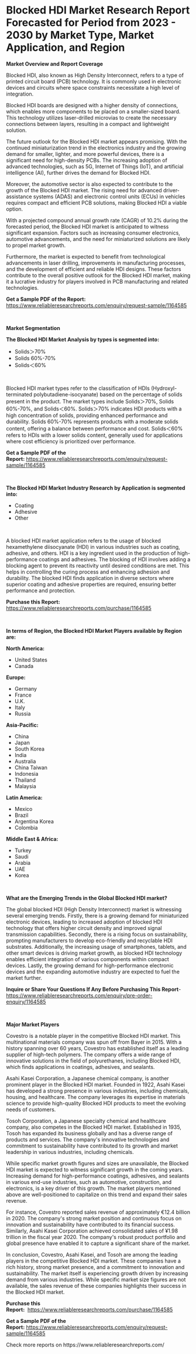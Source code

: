 <p><h1>Blocked HDI Market Research Report Forecasted for Period from 2023 -  2030 by Market Type, Market Application, and Region</h1></p><p><strong>Market Overview and Report Coverage</strong></p>
<p><p>Blocked HDI, also known as High Density Interconnect, refers to a type of printed circuit board (PCB) technology. It is commonly used in electronic devices and circuits where space constraints necessitate a high level of integration. </p><p>Blocked HDI boards are designed with a higher density of connections, which enables more components to be placed on a smaller-sized board. This technology utilizes laser-drilled microvias to create the necessary connections between layers, resulting in a compact and lightweight solution.</p><p>The future outlook for the Blocked HDI market appears promising. With the continued miniaturization trend in the electronics industry and the growing demand for smaller, lighter, and more powerful devices, there is a significant need for high-density PCBs. The increasing adoption of advanced technologies, such as 5G, Internet of Things (IoT), and artificial intelligence (AI), further drives the demand for Blocked HDI.</p><p>Moreover, the automotive sector is also expected to contribute to the growth of the Blocked HDI market. The rising need for advanced driver-assistance systems (ADAS) and electronic control units (ECUs) in vehicles requires compact and efficient PCB solutions, making Blocked HDI a viable option.</p><p>With a projected compound annual growth rate (CAGR) of 10.2% during the forecasted period, the Blocked HDI market is anticipated to witness significant expansion. Factors such as increasing consumer electronics, automotive advancements, and the need for miniaturized solutions are likely to propel market growth.</p><p>Furthermore, the market is expected to benefit from technological advancements in laser drilling, improvements in manufacturing processes, and the development of efficient and reliable HDI designs. These factors contribute to the overall positive outlook for the Blocked HDI market, making it a lucrative industry for players involved in PCB manufacturing and related technologies.</p></p>
<p><strong>Get a Sample PDF of the Report:</strong> <a href="https://www.reliableresearchreports.com/enquiry/request-sample/1164585">https://www.reliableresearchreports.com/enquiry/request-sample/1164585</a></p>
<p>&nbsp;</p>
<p><strong>Market Segmentation</strong></p>
<p><strong>The Blocked HDI Market Analysis by types is segmented into:</strong></p>
<p><ul><li>Solids＞70%</li><li>Solids 60%-70%</li><li>Solids＜60%</li></ul></p>
<p>&nbsp;</p>
<p><p>Blocked HDI market types refer to the classification of HDIs (Hydroxyl-terminated polybutadiene-isocyanate) based on the percentage of solids present in the product. The market types include Solids＞70%, Solids 60%-70%, and Solids＜60%. Solids＞70% indicates HDI products with a high concentration of solids, providing enhanced performance and durability. Solids 60%-70% represents products with a moderate solids content, offering a balance between performance and cost. Solids＜60% refers to HDIs with a lower solids content, generally used for applications where cost efficiency is prioritized over performance.</p></p>
<p><strong>Get a Sample PDF of the Report:</strong>&nbsp;<a href="https://www.reliableresearchreports.com/enquiry/request-sample/1164585">https://www.reliableresearchreports.com/enquiry/request-sample/1164585</a></p>
<p>&nbsp;</p>
<p><strong>The Blocked HDI Market Industry Research by Application is segmented into:</strong></p>
<p><ul><li>Coating</li><li>Adhesive</li><li>Other</li></ul></p>
<p>&nbsp;</p>
<p><p>A blocked HDI market application refers to the usage of blocked hexamethylene diisocyanate (HDI) in various industries such as coating, adhesive, and others. HDI is a key ingredient used in the production of high-performance coatings and adhesives. The blocking of HDI involves adding a blocking agent to prevent its reactivity until desired conditions are met. This helps in controlling the curing process and enhancing adhesion and durability. The blocked HDI finds application in diverse sectors where superior coating and adhesive properties are required, ensuring better performance and protection.</p></p>
<p><strong>Purchase this Report:</strong>&nbsp; <a href="https://www.reliableresearchreports.com/purchase/1164585">https://www.reliableresearchreports.com/purchase/1164585</a></p>
<p>&nbsp;</p>
<p><strong>In terms of Region, the Blocked HDI Market Players available by Region are:</strong></p>
<p>
    <p> <strong> North America: </strong>
        <ul>
            <li>United States</li>
            <li>Canada</li>
        </ul>
        </p> 
    <p> <strong> Europe: </strong>
        <ul>
            <li>Germany</li>
            <li>France</li>
            <li>U.K.</li>
            <li>Italy</li>
            <li>Russia</li>
        </ul>
        </p> 
    <p> <strong> Asia-Pacific: </strong>
        <ul>
            <li>China</li>
            <li>Japan</li>
            <li>South Korea</li>
            <li>India</li>
            <li>Australia</li>
            <li>China Taiwan</li>
            <li>Indonesia</li>
            <li>Thailand</li>
            <li>Malaysia</li>
        </ul>
        </p> 
    <p> <strong> Latin America: </strong>
        <ul>
            <li>Mexico</li>
            <li>Brazil</li>
            <li>Argentina Korea</li>
            <li>Colombia</li>
        </ul>
        </p> 
    <p> <strong> Middle East & Africa: </strong>
        <ul>
            <li>Turkey</li>
            <li>Saudi</li>
            <li>Arabia</li>
            <li>UAE</li>
            <li>Korea</li>
        </ul>
    </p>
    </p>
<p>&nbsp;</p>
<p><strong>What are the Emerging Trends in the Global Blocked HDI market?</strong></p>
<p><p>The global blocked HDI (High Density Interconnect) market is witnessing several emerging trends. Firstly, there is a growing demand for miniaturized electronic devices, leading to increased adoption of blocked HDI technology that offers higher circuit density and improved signal transmission capabilities. Secondly, there is a rising focus on sustainability, prompting manufacturers to develop eco-friendly and recyclable HDI substrates. Additionally, the increasing usage of smartphones, tablets, and other smart devices is driving market growth, as blocked HDI technology enables efficient integration of various components within compact devices. Lastly, the growing demand for high-performance electronic devices and the expanding automotive industry are expected to fuel the market further.</p></p>
<p><strong>Inquire or Share Your Questions If Any Before Purchasing This Report</strong>- <a href="https://www.reliableresearchreports.com/enquiry/pre-order-enquiry/1164585">https://www.reliableresearchreports.com/enquiry/pre-order-enquiry/1164585</a></p>
<p>&nbsp;</p>
<p><strong>Major Market Players</strong></p>
<p><p>Covestro is a notable player in the competitive Blocked HDI market. This multinational materials company was spun off from Bayer in 2015. With a history spanning over 60 years, Covestro has established itself as a leading supplier of high-tech polymers. The company offers a wide range of innovative solutions in the field of polyurethanes, including Blocked HDI, which finds applications in coatings, adhesives, and sealants.</p><p>Asahi Kasei Corporation, a Japanese chemical company, is another prominent player in the Blocked HDI market. Founded in 1922, Asahi Kasei has developed a strong presence in various industries, including chemicals, housing, and healthcare. The company leverages its expertise in materials science to provide high-quality Blocked HDI products to meet the evolving needs of customers.</p><p>Tosoh Corporation, a Japanese specialty chemical and healthcare company, also competes in the Blocked HDI market. Established in 1935, Tosoh has expanded its business globally and has a diverse range of products and services. The company's innovative technologies and commitment to sustainability have contributed to its growth and market leadership in various industries, including chemicals.</p><p>While specific market growth figures and sizes are unavailable, the Blocked HDI market is expected to witness significant growth in the coming years. Increasing demand for high-performance coatings, adhesives, and sealants in various end-use industries, such as automotive, construction, and electronics, is a key driver of this growth. The market players mentioned above are well-positioned to capitalize on this trend and expand their sales revenue.</p><p>For instance, Covestro reported sales revenue of approximately €12.4 billion in 2020. The company's strong market position and continuous focus on innovation and sustainability have contributed to its financial success. Similarly, Asahi Kasei Corporation achieved consolidated sales of ¥1.98 trillion in the fiscal year 2020. The company's robust product portfolio and global presence have enabled it to capture a significant share of the market.</p><p>In conclusion, Covestro, Asahi Kasei, and Tosoh are among the leading players in the competitive Blocked HDI market. These companies have a rich history, strong market presence, and a commitment to innovation and sustainability. The market itself is experiencing growth driven by increasing demand from various industries. While specific market size figures are not available, the sales revenue of these companies highlights their success in the Blocked HDI market.</p></p>
<p><strong>Purchase this Report:</strong>&nbsp;&nbsp;<a href="https://www.reliableresearchreports.com/purchase/1164585">https://www.reliableresearchreports.com/purchase/1164585</a></p>
<p></p>
<p><strong>Get a Sample PDF of the Report:</strong>&nbsp;<a href="https://www.reliableresearchreports.com/enquiry/request-sample/1164585">https://www.reliableresearchreports.com/enquiry/request-sample/1164585</a></p>
<p>Check more reports on https://www.reliableresearchreports.com/</p>